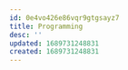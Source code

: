 ```yaml
---
id: 0e4vo426e86vqr9gtgsayz7
title: Programming
desc: ''
updated: 1689731248831
created: 1689731248831
---
```

